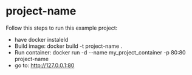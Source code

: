 # project-name

Follow this steps to run this example project:

- have docker instaleld
- Build image: docker build -t project-name .
- Run container: docker run -d --name my_project_container -p 80:80 project-name
- go to: http://127.0.0.1:80



